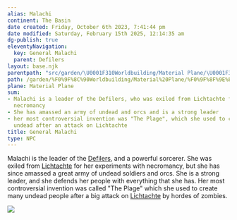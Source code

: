 ```yaml
---
alias: Malachi
continent: The Basin
date created: Friday, October 6th 2023, 7:41:44 pm
date modified: Saturday, February 15th 2025, 12:14:35 am
dg-publish: true
eleventyNavigation:
  key: General Malachi
  parent: Defilers
layout: base.njk
parentpath: "src/garden/\U0001F310Worldbuilding/Material Plane/\U0001F3DE️The Basin/Factions/Defilers/Defilers.md"
path: /garden/%F0%9F%8C%90Worldbuilding/Material%20Plane/%F0%9F%8F%9E%EF%B8%8FThe%20Basin/Factions/Defilers/General%20Malachi/
plane: Material Plane
sum:
- Malachi is a leader of the Defilers, who was exiled from Lichtachte for practicing
  necromancy
- She has amassed an army of undead and orcs and is a strong leader
- her most controversial invention was "The Plage", which she used to create many
  undead after an attack on Lichtachte
title: General Malachi
type: NPC
---
```


Malachi is the leader of the [Defilers](/garden/%F0%9F%8C%90Worldbuilding/Material%20Plane/%F0%9F%8F%9E%EF%B8%8FThe%20Basin/Factions/Defilers), and a powerful sorcerer. She was exiled from [Lichtachte](/garden/%F0%9F%8C%90Worldbuilding/Material%20Plane/%F0%9F%8F%9E%EF%B8%8FThe%20Basin/Regions/Lichtachte) for her experiments with necromancy, but she has since amassed a great army of undead soldiers and orcs. She is a strong leader, and she defends her people with everything that she has. Her most controversial invention was called "The Plage" which she used to create many undead people after a big attack on [Lichtachte](/garden/%F0%9F%8C%90Worldbuilding/Material%20Plane/%F0%9F%8F%9E%EF%B8%8FThe%20Basin/Regions/Lichtachte) by hordes of zombies.

![](/static/Placeholder.png)
